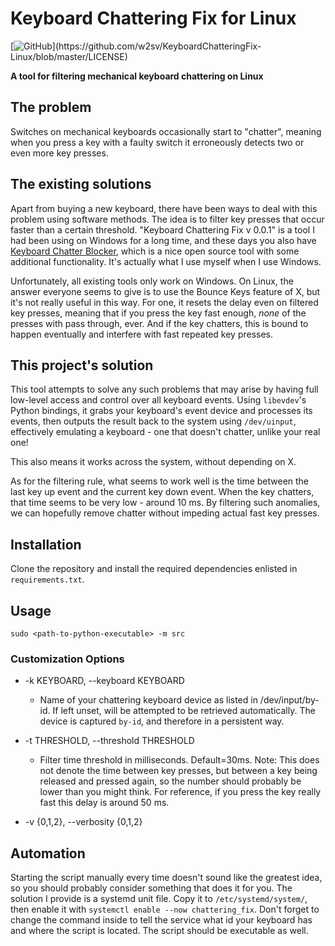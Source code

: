 # __Keyboard Chattering Fix for Linux__

[![GitHub](https://img.shields.io/github/license/w2sv/KeyboardChatteringFix-Linux?)](https://github.com/w2sv/KeyboardChatteringFix-Linux/blob/master/LICENSE)

__A tool for filtering mechanical keyboard chattering on Linux__

## The problem

Switches on mechanical keyboards occasionally start to "chatter",
meaning when you press a key with a faulty switch it erroneously detects
two or even more key presses.

## The existing solutions

Apart from buying a new keyboard, there have been ways to deal
with this problem using software methods. The idea is to filter key presses
that occur faster than a certain threshold. "Keyboard Chattering Fix v 0.0.1"
is a tool I had been using on Windows for a long time, and these days you also have
[Keyboard Chatter Blocker](https://github.com/mcmonkeyprojects/KeyboardChatterBlocker),
which is a nice open source tool with some additional functionality. It's actually what
I use myself when I use Windows.

Unfortunately, all existing tools only work on Windows.
On Linux, the answer everyone seems to give is to use the Bounce Keys feature of X,
but it's not really useful in this way. For one, it resets the delay even on filtered
key presses, meaning that if you press the key fast enough,
*none* of the presses with pass through, ever. And if the key chatters,
this is bound to happen eventually and interfere with fast repeated key presses.

## This project's solution

This tool attempts to solve any such problems that may arise by having full low-level access
and control over all keyboard events.
Using `libevdev`'s Python bindings, it grabs your keyboard's event device and processes its events,
then outputs the result back to the system using `/dev/uinput`, effectively emulating a keyboard -
one that doesn't chatter, unlike your real one!

This also means it works across the system, without depending on X.

As for the filtering rule, what seems to work well is the time between the last key up event
and the current key down event. When the key chatters, that time seems to be very low - around 10 ms.
By filtering such anomalies, we can hopefully remove chatter without impeding actual fast key presses.

## Installation

Clone the repository and install the required dependencies enlisted in `requirements.txt`.

## Usage

```shell
sudo <path-to-python-executable> -m src
```

### Customization Options

- -k KEYBOARD, --keyboard KEYBOARD
  - Name of your chattering keyboard device as listed in /dev/input/by-id. If left unset, will be attempted to be retrieved
  automatically. The device is captured `by-id`, and therefore in a persistent way.

- -t THRESHOLD, --threshold THRESHOLD
  - Filter time threshold in milliseconds. Default=30ms. Note: This does not denote the time between key presses, but
    between a key being
    released and pressed again, so the number should probably be lower than you might think. For reference, if you
    press the key really fast this delay is around 50 ms.

- -v {0,1,2}, --verbosity {0,1,2}

## Automation

Starting the script manually every time doesn't sound like the greatest idea, so
you should probably consider something that does it for you. The solution I provide
is a systemd unit file. Copy it to `/etc/systemd/system/`, then enable it with
`systemctl enable --now chattering_fix`. Don't forget to change the command inside to
tell the service what id your keyboard has and where the script is located. The script
should be executable as well.